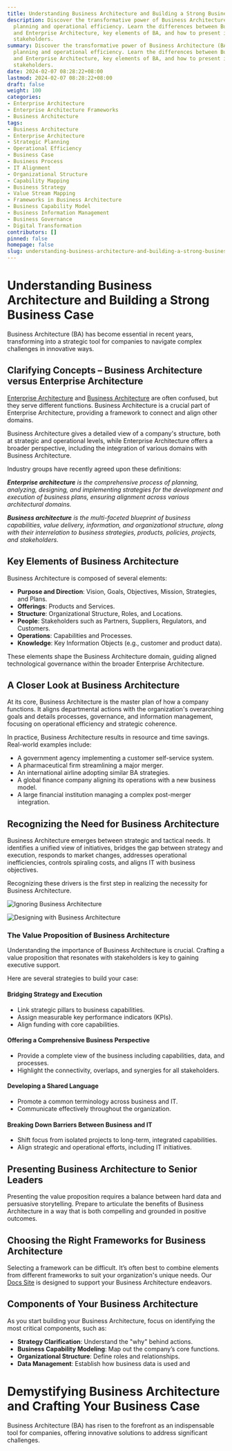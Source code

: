 ```yaml
---
title: Understanding Business Architecture and Building a Strong Business Case
description: Discover the transformative power of Business Architecture (BA) for strategic
  planning and operational efficiency. Learn the differences between Business Architecture
  and Enterprise Architecture, key elements of BA, and how to present its value to
  stakeholders.
summary: Discover the transformative power of Business Architecture (BA) for strategic
  planning and operational efficiency. Learn the differences between Business Architecture
  and Enterprise Architecture, key elements of BA, and how to present its value to
  stakeholders.
date: 2024-02-07 08:28:22+08:00
lastmod: 2024-02-07 08:28:22+08:00
draft: false
weight: 100
categories:
- Enterprise Architecture
- Enterprise Architecture Frameworks
- Business Architecture
tags:
- Business Architecture
- Enterprise Architecture
- Strategic Planning
- Operational Efficiency
- Business Case
- Business Process
- IT Alignment
- Organizational Structure
- Capability Mapping
- Business Strategy
- Value Stream Mapping
- Frameworks in Business Architecture
- Business Capability Model
- Business Information Management
- Business Governance
- Digital Transformation
contributors: []
pinned: false
homepage: false
slug: understanding-business-architecture-and-building-a-strong-business-case
---
```



# Understanding Business Architecture and Building a Strong Business Case

Business Architecture (BA) has become essential in recent years, transforming into a strategic tool for companies to navigate complex challenges in innovative ways.

## **Clarifying Concepts – Business Architecture versus Enterprise Architecture**

[Enterprise Architecture](/docs/ultimate-guides/chapter-1.1-introduction-of-enterprise-architecture/) and [Business Architecture](/docs/ultimate-guides/chatper-2.1-business-processes-guide/) are often confused, but they serve different functions. Business Architecture is a crucial part of Enterprise Architecture, providing a framework to connect and align other domains.

Business Architecture gives a detailed view of a company's structure, both at strategic and operational levels, while Enterprise Architecture offers a broader perspective, including the integration of various domains with Business Architecture.

Industry groups have recently agreed upon these definitions:

_**Enterprise architecture** is the comprehensive process of planning, analyzing, designing, and implementing strategies for the development and execution of business plans, ensuring alignment across various architectural domains._

_**Business architecture** is the multi-faceted blueprint of business capabilities, value delivery, information, and organizational structure, along with their interrelation to business strategies, products, policies, projects, and stakeholders._

## **Key Elements of Business Architecture**

Business Architecture is composed of several elements:

-   **Purpose and Direction**: Vision, Goals, Objectives, Mission, Strategies, and Plans.
-   **Offerings**: Products and Services.
-   **Structure**: Organizational Structure, Roles, and Locations.
-   **People**: Stakeholders such as Partners, Suppliers, Regulators, and Customers.
-   **Operations**: Capabilities and Processes.
-   **Knowledge**: Key Information Objects (e.g., customer and product data).

These elements shape the Business Architecture domain, guiding aligned technological governance within the broader Enterprise Architecture.

## **A Closer Look at Business Architecture**

At its core, Business Architecture is the master plan of how a company functions. It aligns departmental actions with the organization's overarching goals and details processes, governance, and information management, focusing on operational efficiency and strategic coherence.

In practice, Business Architecture results in resource and time savings. Real-world examples include:

-   A government agency implementing a customer self-service system.
-   A pharmaceutical firm streamlining a major merger.
-   An international airline adopting similar BA strategies.
-   A global finance company aligning its operations with a new business model.
-   A large financial institution managing a complex post-merger integration.

## **Recognizing the Need for Business Architecture**

Business Architecture emerges between strategic and tactical needs. It identifies a unified view of initiatives, bridges the gap between strategy and execution, responds to market changes, addresses operational inefficiencies, controls spiraling costs, and aligns IT with business objectives.

Recognizing these drivers is the first step in realizing the necessity for Business Architecture.

![Ignoring Business Architecture](https://cdn.sa.net/2024/02/07/ujDTPGtMsOigVxA.png)

![Designing with Business Architecture](https://cdn.sa.net/2024/02/07/NSk8lfmIK42hogy.png)

### **The Value Proposition of Business Architecture**

Understanding the importance of Business Architecture is crucial. Crafting a value proposition that resonates with stakeholders is key to gaining executive support.

Here are several strategies to build your case:

#### Bridging Strategy and Execution

-   Link strategic pillars to business capabilities.
-   Assign measurable key performance indicators (KPIs).
-   Align funding with core capabilities.

#### Offering a Comprehensive Business Perspective

-   Provide a complete view of the business including capabilities, data, and processes.
-   Highlight the connectivity, overlaps, and synergies for all stakeholders.

#### Developing a Shared Language

-   Promote a common terminology across business and IT.
-   Communicate effectively throughout the organization.

#### Breaking Down Barriers Between Business and IT

-   Shift focus from isolated projects to long-term, integrated capabilities.
-   Align strategic and operational efforts, including IT initiatives.

## **Presenting Business Architecture to Senior Leaders**

Presenting the value proposition requires a balance between hard data and persuasive storytelling. Prepare to articulate the benefits of Business Architecture in a way that is both compelling and grounded in positive outcomes.

## **Choosing the Right Frameworks for Business Architecture**

Selecting a framework can be difficult. It’s often best to combine elements from different frameworks to suit your organization's unique needs. Our [Docs Site](/docs/quick-started/about-this-site/) is designed to support your Business Architecture endeavors.

## **Components of Your Business Architecture**

As you start building your Business Architecture, focus on identifying the most critical components, such as:

-   **Strategy Clarification**: Understand the "why" behind actions.
-   **Business Capability Modeling**: Map out the company’s core functions.
-   **Organizational Structure**: Define roles and relationships.
-   **Data Management**: Establish how business data is used and


# Demystifying Business Architecture and Crafting Your Business Case

Business Architecture (BA) has risen to the forefront as an indispensable tool for companies, offering innovative solutions to address significant challenges.
